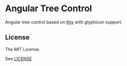 Angular Tree Control
================

Angular tree control based on [this](https://github.com/wix/angular-tree-control) with glyphicon support.

## License

The MIT License.

See [LICENSE](https://github.com/wix/angular-tree-control/blob/master/LICENSE)
